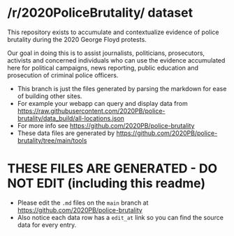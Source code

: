 
# /r/2020PoliceBrutality/ dataset

This repository exists to accumulate and contextualize evidence of police brutality during the 2020 George Floyd protests.

Our goal in doing this is to assist journalists, politicians, prosecutors, activists and concerned individuals who can use the evidence accumulated here for political campaigns, news reporting, public education and prosecution of criminal police officers.

* This branch is just the files generated by parsing the markdown for ease of building other sites.
* For example your webapp can query and display data from https://raw.githubusercontent.com/2020PB/police-brutality/data_build/all-locations.json
* For more info see https://github.com/2020PB/police-brutality
* These data files are generated by https://github.com/2020PB/police-brutality/tree/main/tools

# THESE FILES ARE GENERATED - DO NOT EDIT (including this readme)

* Please edit the `.md` files on the `main` branch at https://github.com/2020PB/police-brutality
* Also notice each data row has a `edit_at` link so you can find the source data for every entry.

